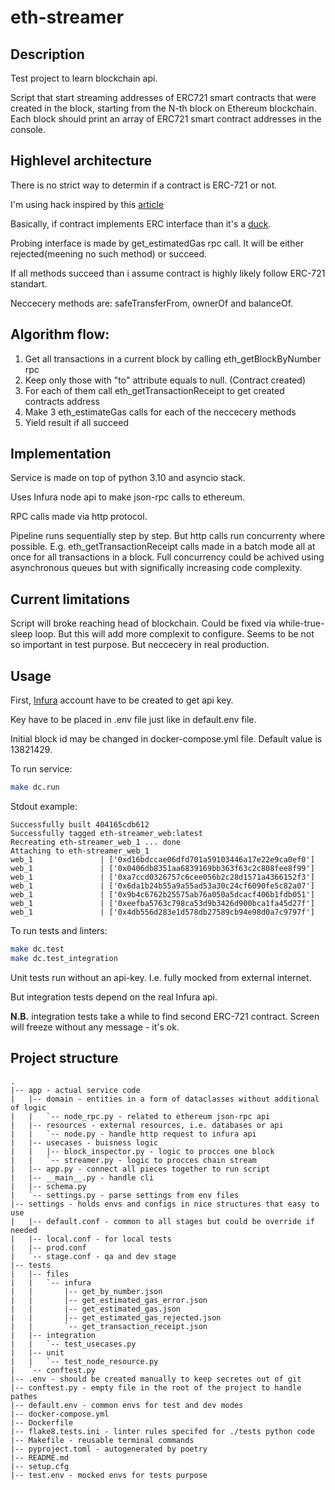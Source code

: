 # eth-streamer

## Description

Test project to learn blockchain api.

Script that start streaming addresses of ERC721 smart contracts that were created in the block, starting from the N-th block on Ethereum blockchain.
Each block should print an array of ERC721 smart contract addresses in the console.


## Highlevel architecture

There is no strict way to determin if a contract is ERC-721 or not.

I'm using hack inspired by this [article](https://medium.com/hackernoon/https-medium-com-momannn-live-testing-smart-contracts-with-estimategas-f45429086c3a)

Basically, if contract implements ERC interface than it's a [duck](https://i.ytimg.com/vi/WM1x2L1dFJk/maxresdefault.jpg).

Probing interface is made by get_estimatedGas rpc call. It will be either rejected(meening no such method) or succeed.

If all methods succeed than i assume contract is highly likely follow ERC-721 standart.

Neccecery methods are: safeTransferFrom, ownerOf and balanceOf.

## Algorithm flow:

1. Get all transactions in a current block by calling eth_getBlockByNumber rpc
2. Keep only those with "to" attribute equals to null. (Contract created)
3. For each of them call eth_getTransactionReceipt to get created contracts address
4. Make 3 eth_estimateGas calls for each of the neccecery methods
5. Yield result if all succeed

## Implementation

Service is made on top of python 3.10 and asyncio stack.

Uses Infura node api to make json-rpc calls to ethereum.

RPC calls made via http protocol.

Pipeline runs sequentially step by step. But http calls run concurrenty where possible.
E.g. eth_getTransactionReceipt calls made in a batch mode all at once for all transactions in a block.
Full concurrency could be achived using asynchronous queues but with significally increasing code complexity.

## Current limitations

Script will broke reaching head of blockchain. Could be fixed via while-true-sleep loop.
But this will add more complexit to configure.
Seems to be not so important in test purpose. But neccecery in real production.

## Usage

First, [Infura](https://infura.io/) account have to be created to get api key.

Key have to be placed in .env file just like in default.env file.

Initial block id may be changed in docker-compose.yml file. Default value is 13821429.

To run service:

``` bash
make dc.run
````

Stdout example:
```
Successfully built 404165cdb612
Successfully tagged eth-streamer_web:latest
Recreating eth-streamer_web_1 ... done
Attaching to eth-streamer_web_1
web_1               | ['0xd16bdccae06dfd701a59103446a17e22e9ca0ef0']
web_1               | ['0x0406db8351aa6839169bb363f63c2c808fee8f99']
web_1               | ['0xa7ccd0326757c6cee056b2c28d1571a4366152f3']
web_1               | ['0x6da1b24b55a9a55ad53a30c24cf6090fe5c82a07']
web_1               | ['0x9b4c6762b25575ab76a050a5dcacf406b1fdb051']
web_1               | ['0xeefba5763c798ca53d9b3426d900bca1fa45d27f']
web_1               | ['0x4db556d283e1d578db27589cb94e98d0a7c9797f']
```

To run tests and linters:

``` bash
make dc.test
make dc.test_integration
```

Unit tests run without an api-key. I.e. fully mocked from external internet.

But integration tests depend on the real Infura api.

**N.B.** integration tests take a while to find second ERC-721 contract.
Screen will freeze without any message - it's ok.

## Project structure

```
.
|-- app - actual service code
|   |-- domain - entities in a form of dataclasses without additional of logic
|   |   `-- node_rpc.py - related to ethereum json-rpc api
|   |-- resources - external resources, i.e. databases or api
|   |   `-- node.py - handle http request to infura api
|   |-- usecases - buisness logic
|   |   |-- block_inspector.py - logic to procces one block
|   |   `-- streamer.py - logic to procces chain stream
|   |-- app.py - connect all pieces together to run script
|   |-- __main__.py - handle cli
|   |-- schema.py
|   `-- settings.py - parse settings from env files
|-- settings - holds envs and configs in nice structures that easy to use
|   |-- default.conf - common to all stages but could be override if needed
|   |-- local.conf - for local tests
|   |-- prod.conf
|   `-- stage.conf - qa and dev stage
|-- tests
|   |-- files
|   |   `-- infura
|   |       |-- get_by_number.json
|   |       |-- get_estimated_gas_error.json
|   |       |-- get_estimated_gas.json
|   |       |-- get_estimated_gas_rejected.json
|   |       `-- get_transaction_receipt.json
|   |-- integration
|   |   `-- test_usecases.py
|   |-- unit
|   |   `-- test_node_resource.py
|   `-- conftest.py
|-- .env - should be created manually to keep secretes out of git
|-- conftest.py - empty file in the root of the project to handle pathes
|-- default.env - common envs for test and dev modes
|-- docker-compose.yml
|-- Dockerfile
|-- flake8.tests.ini - linter rules specifed for ./tests python code
|-- Makefile - reusable terminal commands
|-- pyproject.toml - autogenerated by poetry
|-- README.md
|-- setup.cfg
|-- test.env - mocked envs for tests purpose
```

